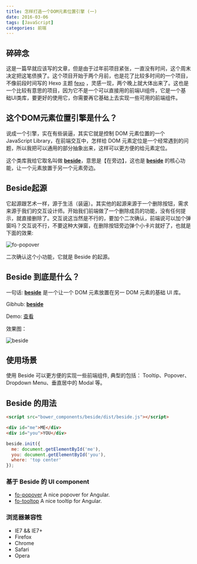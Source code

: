 ```yaml
---
title: 怎样打造一个DOM元素位置引擎 (一)
date: 2016-03-06
tags: [JavaScript]
categories: 前端
---
```


## 碎碎念

这是一篇早就应该写的文章，但是由于过年前项目紧张，一直没有时间，这个周末决定把这笔债换了。这个项目开始于两个月前，也是花了比较多时间的一个项目，不像前段时间写的 Hexo 主题 [fexo](https://github.com/forsigner/fexo) ，灵感一现，两个晚上就大体出来了。这也是一个比较有意思的项目，因为它不是一个可以直接用的前端UI组件，它是一个基础UI类库，要更好的使用它，你需要再它基础上去实现一些可用的前端组件。

## 这个DOM元素位置引擎是什么？

说成一个引擎，实在有些装逼，其实它就是控制 DOM 元素位置的一个 JavaScript Library，在前端交互中，怎样给 DOM 元素定位是一个经常遇到的问题，所以我把可以通用的部分抽象出来，这样可以更方便的给元素定位。

这个类库我给它取名叫做 **[beside](https://github.com/forsigner/beside)**，意思是【在旁边】，这也是 **[beside](https://github.com/forsigner/beside)** 的核心功能，让一个元素放置于另一个元素旁边。

##  Beside起源

它起源跟艺术一样，源于生活（装逼）。其实他的起源来源于一个删除按钮，需求来源于我们的交互设计师。开始我们前端做了一个删除成员的功能，没有任何提示，就直接删除了。交互说这当然是不行的，要加个二次确认，前端说可以加个弹窗吗？交互说不行，不要这种大弹窗，在删除按钮旁边弹个小卡片就好了，也就是下面的效果:

![fo-popover](https://raw.githubusercontent.com/forsigner/blog/master/source/images/beside/fo-popover.png)

二次确认这个小功能，它就是 Beside 的起源。


## Beside 到底是什么？

一句话: **[beside](https://github.com/forsigner/beside)** 是一个让一个 DOM 元素放置在另一 DOM 元素的基础 UI 库。

Gibhub: **[beside](https://github.com/forsigner/beside)**

Demo: [查看](http://forsigner.com/beside/)

效果图：

![beside](https://raw.githubusercontent.com/forsigner/blog/master/source/images/beside/beside.png)

## 使用场景

使用 Beside 可以更方便的实现一些前端组件, 典型的包括： Tooltip、Popover、 Dropdown Menu、垂直居中的 Modal 等。

## Beside 的用法

```html
<script src="bower_components/beside/dist/beside.js"></script>

<div id="me">ME</div>
<div id="you">YOU</div>
```


```js
beside.init({
  me: document.getElementById('me'),
  you: document.getElementById('you'),
  where: 'top center'
});
```

### 基于 Beside 的 UI component

* [fo-popover](https://github.com/forsigner/fo-popover) A nice popover for Angular.
* [fo-tooltop](https://github.com/forsigner/fo-tooltip) A nice tooltip for Angular.

### 浏览器兼容性

- IE7 && IE7+
- Firefox
- Chrome
- Safari
- Opera
